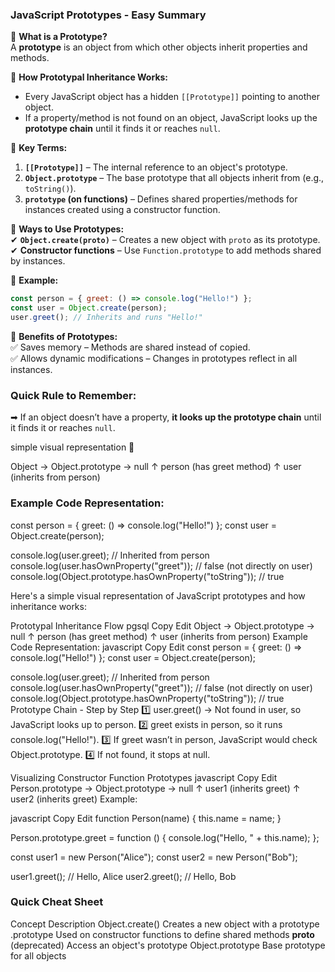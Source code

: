 ### **JavaScript Prototypes - Easy Summary**  

🔹 **What is a Prototype?**  
A **prototype** is an object from which other objects inherit properties and methods.  

🔹 **How Prototypal Inheritance Works:**  
- Every JavaScript object has a hidden `[[Prototype]]` pointing to another object.  
- If a property/method is not found on an object, JavaScript looks up the **prototype chain** until it finds it or reaches `null`.  

🔹 **Key Terms:**  
1. **`[[Prototype]]`** – The internal reference to an object's prototype.  
2. **`Object.prototype`** – The base prototype that all objects inherit from (e.g., `toString()`).  
3. **`prototype` (on functions)** – Defines shared properties/methods for instances created using a constructor function.  

🔹 **Ways to Use Prototypes:**  
✔ **`Object.create(proto)`** – Creates a new object with `proto` as its prototype.  
✔ **Constructor functions** – Use `Function.prototype` to add methods shared by instances.  

🔹 **Example:**  
```javascript
const person = { greet: () => console.log("Hello!") };
const user = Object.create(person);
user.greet(); // Inherits and runs "Hello!"
```  

🔹 **Benefits of Prototypes:**  
✅ Saves memory – Methods are shared instead of copied.  
✅ Allows dynamic modifications – Changes in prototypes reflect in all instances.  

### **Quick Rule to Remember:**  
➡ If an object doesn’t have a property, **it looks up the prototype chain** until it finds it or reaches `null`.


simple visual representation 🚀

  Object → Object.prototype → null
     ↑
   person (has greet method)
     ↑
   user (inherits from person)

### Example Code Representation:
   const person = { greet: () => console.log("Hello!") };
const user = Object.create(person);

console.log(user.greet); // Inherited from person
console.log(user.hasOwnProperty("greet")); // false (not directly on user)
console.log(Object.prototype.hasOwnProperty("toString")); // true


Here's a simple visual representation of JavaScript prototypes and how inheritance works:

Prototypal Inheritance Flow
pgsql
Copy
Edit
  Object → Object.prototype → null
     ↑
   person (has greet method)
     ↑
   user (inherits from person)
Example Code Representation:
javascript
Copy
Edit
const person = { greet: () => console.log("Hello!") };
const user = Object.create(person);

console.log(user.greet); // Inherited from person
console.log(user.hasOwnProperty("greet")); // false (not directly on user)
console.log(Object.prototype.hasOwnProperty("toString")); // true
Prototype Chain - Step by Step
1️⃣ user.greet() → Not found in user, so JavaScript looks up to person.
2️⃣ greet exists in person, so it runs console.log("Hello!").
3️⃣ If greet wasn’t in person, JavaScript would check Object.prototype.
4️⃣ If not found, it stops at null.

Visualizing Constructor Function Prototypes
javascript
Copy
Edit
Person.prototype → Object.prototype → null
     ↑
  user1 (inherits greet)
     ↑
  user2 (inherits greet)
Example:

javascript
Copy
Edit
function Person(name) {
  this.name = name;
}

Person.prototype.greet = function () {
  console.log("Hello, " + this.name);
};

const user1 = new Person("Alice");
const user2 = new Person("Bob");

user1.greet(); // Hello, Alice
user2.greet(); // Hello, Bob


### Quick Cheat Sheet
Concept	Description
Object.create()	Creates a new object with a prototype
.prototype	Used on constructor functions to define shared methods
__proto__ (deprecated)	Access an object's prototype
Object.prototype	Base prototype for all objects

